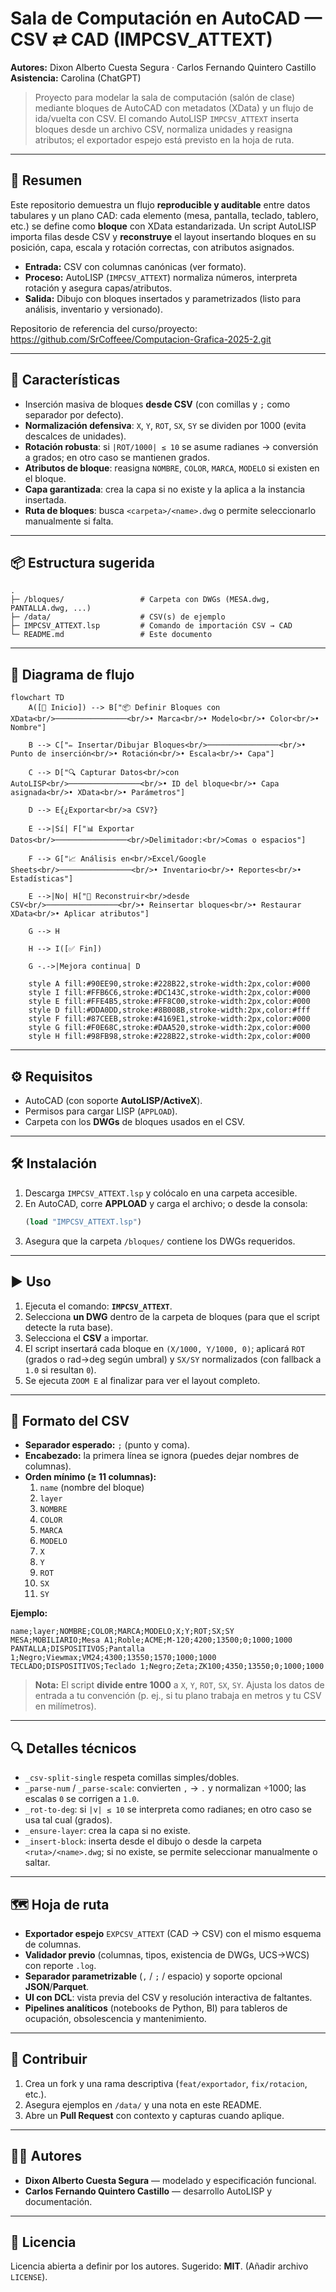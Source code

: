 # Sala de Computación en AutoCAD — CSV ⇄ CAD (IMPCSV_ATTEXT)

**Autores:** Dixon Alberto Cuesta Segura · Carlos Fernando Quintero Castillo  
**Asistencia:** Carolina (ChatGPT)

> Proyecto para modelar la sala de computación (salón de clase) mediante bloques de AutoCAD con metadatos (XData) y un flujo de ida/vuelta con CSV. El comando AutoLISP `IMPCSV_ATTEXT` inserta bloques desde un archivo CSV, normaliza unidades y reasigna atributos; el exportador espejo está previsto en la hoja de ruta.

---

## 🚀 Resumen
Este repositorio demuestra un flujo **reproducible y auditable** entre datos tabulares y un plano CAD: cada elemento (mesa, pantalla, teclado, tablero, etc.) se define como **bloque** con XData estandarizada. Un script AutoLISP importa filas desde CSV y **reconstruye** el layout insertando bloques en su posición, capa, escala y rotación correctas, con atributos asignados.

- **Entrada:** CSV con columnas canónicas (ver formato).  
- **Proceso:** AutoLISP (`IMPCSV_ATTEXT`) normaliza números, interpreta rotación y asegura capas/atributos.  
- **Salida:** Dibujo con bloques insertados y parametrizados (listo para análisis, inventario y versionado).

Repositorio de referencia del curso/proyecto: <https://github.com/SrCoffeee/Computacion-Grafica-2025-2.git>

---

## 🧩 Características
- Inserción masiva de bloques **desde CSV** (con comillas y `;` como separador por defecto).
- **Normalización defensiva**: `X`, `Y`, `ROT`, `SX`, `SY` se dividen por 1000 (evita descalces de unidades).  
- **Rotación robusta**: si `|ROT/1000| ≤ 10` se asume radianes → conversión a grados; en otro caso se mantienen grados.
- **Atributos de bloque**: reasigna `NOMBRE`, `COLOR`, `MARCA`, `MODELO` si existen en el bloque.
- **Capa garantizada**: crea la capa si no existe y la aplica a la instancia insertada.
- **Ruta de bloques**: busca `<carpeta>/<name>.dwg` o permite seleccionarlo manualmente si falta.

---

## 📦 Estructura sugerida
```
.
├─ /bloques/                 # Carpeta con DWGs (MESA.dwg, PANTALLA.dwg, ...)
├─ /data/                    # CSV(s) de ejemplo
├─ IMPCSV_ATTEXT.lsp         # Comando de importación CSV → CAD
└─ README.md                 # Este documento
```

---

## 🧭 Diagrama de flujo
```mermaid
flowchart TD
    A([🚀 Inicio]) --> B["📦 Definir Bloques con XData<br/>────────────────<br/>• Marca<br/>• Modelo<br/>• Color<br/>• Nombre"]
    
    B --> C["✏️ Insertar/Dibujar Bloques<br/>────────────────<br/>• Punto de inserción<br/>• Rotación<br/>• Escala<br/>• Capa"]
    
    C --> D["🔍 Capturar Datos<br/>con AutoLISP<br/>────────────────<br/>• ID del bloque<br/>• Capa asignada<br/>• XData<br/>• Parámetros"]
    
    D --> E{¿Exportar<br/>a CSV?}
    
    E -->|Sí| F["📊 Exportar Datos<br/>────────────────<br/>Delimitador:<br/>Comas o espacios"]
    
    F --> G["📈 Análisis en<br/>Excel/Google Sheets<br/>────────────────<br/>• Inventario<br/>• Reportes<br/>• Estadísticas"]
    
    E -->|No| H["🔄 Reconstruir<br/>desde CSV<br/>────────────────<br/>• Reinsertar bloques<br/>• Restaurar XData<br/>• Aplicar atributos"]
    
    G --> H
    
    H --> I([✅ Fin])
    
    G -.->|Mejora continua| D
    
    style A fill:#90EE90,stroke:#228B22,stroke-width:2px,color:#000
    style I fill:#FFB6C6,stroke:#DC143C,stroke-width:2px,color:#000
    style E fill:#FFE4B5,stroke:#FF8C00,stroke-width:2px,color:#000
    style D fill:#DDA0DD,stroke:#8B008B,stroke-width:2px,color:#fff
    style F fill:#87CEEB,stroke:#4169E1,stroke-width:2px,color:#000
    style G fill:#F0E68C,stroke:#DAA520,stroke-width:2px,color:#000
    style H fill:#98FB98,stroke:#228B22,stroke-width:2px,color:#000
```

---

## ⚙️ Requisitos
- AutoCAD (con soporte **AutoLISP/ActiveX**).  
- Permisos para cargar LISP (`APPLOAD`).  
- Carpeta con los **DWGs** de bloques usados en el CSV.

---

## 🛠️ Instalación
1. Descarga `IMPCSV_ATTEXT.lsp` y colócalo en una carpeta accesible.
2. En AutoCAD, corre **APPLOAD** y carga el archivo; o desde la consola:  
   ```lisp
   (load "IMPCSV_ATTEXT.lsp")
   ```
3. Asegura que la carpeta `/bloques/` contiene los DWGs requeridos.

---

## ▶️ Uso
1. Ejecuta el comando: **`IMPCSV_ATTEXT`**.  
2. Selecciona **un DWG** dentro de la carpeta de bloques (para que el script detecte la ruta base).  
3. Selecciona el **CSV** a importar.  
4. El script insertará cada bloque en `(X/1000, Y/1000, 0)`; aplicará `ROT` (grados o rad→deg según umbral) y `SX/SY` normalizados (con fallback a `1.0` si resultan `0`).  
5. Se ejecuta `ZOOM E` al finalizar para ver el layout completo.

---

## 🧾 Formato del CSV
- **Separador esperado:** `;` (punto y coma).  
- **Encabezado:** la primera línea se ignora (puedes dejar nombres de columnas).  
- **Orden mínimo (≥ 11 columnas):**
  1. `name` (nombre del bloque)
  2. `layer`
  3. `NOMBRE`
  4. `COLOR`
  5. `MARCA`
  6. `MODELO`
  7. `X`
  8. `Y`
  9. `ROT`
  10. `SX`
  11. `SY`

**Ejemplo:**
```csv
name;layer;NOMBRE;COLOR;MARCA;MODELO;X;Y;ROT;SX;SY
MESA;MOBILIARIO;Mesa A1;Roble;ACME;M-120;4200;13500;0;1000;1000
PANTALLA;DISPOSITIVOS;Pantalla 1;Negro;Viewmax;VM24;4300;13550;1570;1000;1000
TECLADO;DISPOSITIVOS;Teclado 1;Negro;Zeta;ZK100;4350;13550;0;1000;1000
```
> **Nota:** El script **divide entre 1000** a `X`, `Y`, `ROT`, `SX`, `SY`. Ajusta los datos de entrada a tu convención (p. ej., si tu plano trabaja en metros y tu CSV en milímetros).

---

## 🔍 Detalles técnicos
- `_csv-split-single` respeta comillas simples/dobles.  
- `_parse-num` / `_parse-scale`: convierten `,` → `.` y normalizan ÷1000; las escalas `0` se corrigen a `1.0`.  
- `_rot-to-deg`: si `|v| ≤ 10` se interpreta como radianes; en otro caso se usa tal cual (grados).  
- `_ensure-layer`: crea la capa si no existe.  
- `_insert-block`: inserta desde el dibujo o desde la carpeta `<ruta>/<name>.dwg`; si no existe, se permite seleccionar manualmente o saltar.

---

## 🗺️ Hoja de ruta
- **Exportador espejo** `EXPCSV_ATTEXT` (CAD → CSV) con el mismo esquema de columnas.  
- **Validador previo** (columnas, tipos, existencia de DWGs, UCS→WCS) con reporte `.log`.  
- **Separador parametrizable** (`,` / `;` / espacio) y soporte opcional **JSON**/**Parquet**.  
- **UI con DCL**: vista previa del CSV y resolución interactiva de faltantes.  
- **Pipelines analíticos** (notebooks de Python, BI) para tableros de ocupación, obsolescencia y mantenimiento.

---

## 🤝 Contribuir
1. Crea un fork y una rama descriptiva (`feat/exportador`, `fix/rotacion`, etc.).  
2. Asegura ejemplos en `/data/` y una nota en este README.  
3. Abre un **Pull Request** con contexto y capturas cuando aplique.

---

## 🧑‍💻 Autores
- **Dixon Alberto Cuesta Segura** — modelado y especificación funcional.  
- **Carlos Fernando Quintero Castillo** — desarrollo AutoLISP y documentación.  

---

## 📄 Licencia
Licencia abierta a definir por los autores. Sugerido: **MIT**. (Añadir archivo `LICENSE`).



